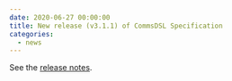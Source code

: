 ```yaml
---
date: 2020-06-27 00:00:00 
title: New release (v3.1.1) of CommsDSL Specification
categories:
  - news
---
```

See the [release notes](https://github.com/commschamp/CommsDSL-Specification/releases/tag/v3.1.1).


